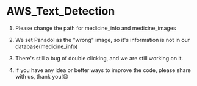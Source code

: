 # AWS_Text_Detection
1. Please change the path for medicine_info and medicine_images

2. We set Panadol as the "wrong" image, so it's information is not in our database(medicine_info)

3. There's still a bug of double clicking, and we are still working on it. 

4. If you have any idea or better ways to improve the code, please share with us, thank you!😃
